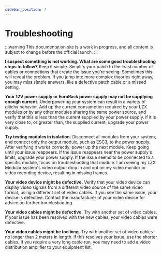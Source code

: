 ```yaml
---
sidebar_position: 7
---
```


#  Troubleshooting

:::warning
This documentation site is a work in progress, and all content is subject to change before the official launch.
:::

**I suspect something is not working. What are some good troubleshooting steps to follow?** Keep it simple. Simplify your patch to the least number of cables or connections that create the issue you're seeing. Sometimes this will reveal the problem. If you jump into more complex theories right away, you may miss simple answers, like a defective patch cable or a missed setting.

**Your 12V power supply or EuroRack power supply may not be supplying enough current.** Underpowering your system can result in a variety of glitchy behavior. Add up the current consumption required by your LZX modules or by any other modules sharing the same power source, and verify that this is less than the current supplied by your power supply. If it is very close to, or greater than, the supplied current, upgrade your power supply.

**Try testing modules in isolation.** Disconnect all modules from your system, and connect only the output module, such as ESG3, to the power supply. After verifying it works correctly, power up the next module. Keep going until your issue reappears. If the issue reappears near the power supply's limits, upgrade your power supply. If the issue seems to be connected to a specific module, focus on troubleshooting that module.
I am seeing my LZX Modular system's video output drop in and out on my video monitor or video recording device, resulting in missing frames.

**Your video device might be defective.** Verify that your video device can display video signals from a different video source of the same video format, using a different set of video cables. If you see the same issue, your device is defective. Contact the manufacturer of your video device for advice on further troubleshooting.

**Your video cables might be defective.** Try with another set of video cables. If your issue has been resolved with the new cables, your video cables were defective.

**Your video cables might be too long.** Try with another set of video cables no longer than 2 meters in length. If this resolves your issue, use the shorter cables. If you require a very long cable run, you may need to add a video distribution amplifier to your equipment list.